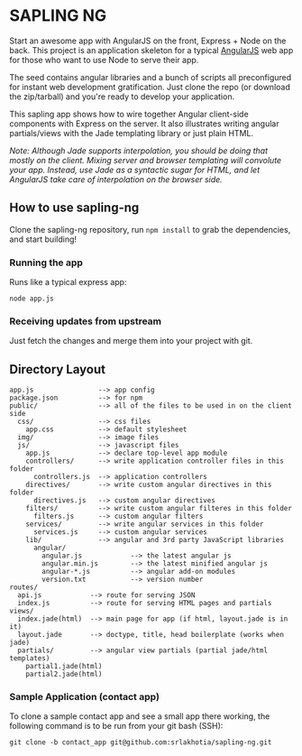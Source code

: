 # SAPLING NG

Start an awesome app with AngularJS on the front, Express + Node on the back. This project is an application skeleton for a typical [AngularJS](http://angularjs.org/) web app for those who want to use Node to serve their app.

The seed contains angular libraries and a bunch of scripts all preconfigured for instant web development gratification. Just clone the repo (or download the zip/tarball) and you're ready to develop your application.

This sapling app shows how to wire together Angular client-side components with Express on the server. It also illustrates writing angular partials/views with the Jade templating library or just plain HTML.

_Note: Although Jade supports interpolation, you should be doing that mostly on the client. Mixing server and browser templating will convolute your app. Instead, use Jade as a syntactic sugar for HTML, and let AngularJS take care of interpolation on the browser side._

## How to use sapling-ng

Clone the sapling-ng repository, run `npm install` to grab the dependencies, and start building!

### Running the app

Runs like a typical express app:

    node app.js

### Receiving updates from upstream

Just fetch the changes and merge them into your project with git.

## Directory Layout
    
    app.js                --> app config
    package.json          --> for npm
    public/               --> all of the files to be used in on the client side
      css/                --> css files
        app.css           --> default stylesheet
      img/                --> image files
      js/                 --> javascript files
        app.js            --> declare top-level app module
        controllers/      --> write application controller files in this folder
          controllers.js  --> application controllers
        directives/       --> write custom angular directives in this folder
          directives.js   --> custom angular directives
        filters/          --> write custom angular filteres in this folder
          filters.js      --> custom angular filters
        services/         --> write angular services in this folder
          services.js     --> custom angular services
        lib/              --> angular and 3rd party JavaScript libraries
          angular/
            angular.js            --> the latest angular js
            angular.min.js        --> the latest minified angular js
            angular-*.js          --> angular add-on modules
            version.txt           --> version number
    routes/
      api.js            --> route for serving JSON
      index.js          --> route for serving HTML pages and partials
    views/
      index.jade(html)  --> main page for app (if html, layout.jade is in it)
      layout.jade       --> doctype, title, head boilerplate (works when jade)
      partials/         --> angular view partials (partial jade/html templates)
        partial1.jade(html)
        partial2.jade(html)

### Sample Application (contact app)

To clone a sample contact app and see a small app there working, the following command is to be run from your git bash (SSH):

    git clone -b contact_app git@github.com:srlakhotia/sapling-ng.git
